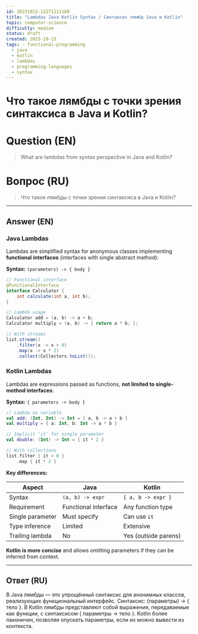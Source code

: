 ```yaml
---
id: 20251012-12271111160
title: "Lambdas Java Kotlin Syntax / Синтаксис лямбд Java и Kotlin"
topic: computer-science
difficulty: medium
status: draft
created: 2025-10-15
tags: - functional-programming
  - java
  - kotlin
  - lambdas
  - programming-languages
  - syntax
---
```

# Что такое лямбды с точки зрения синтаксиса в Java и Kotlin?

# Question (EN)
> What are lambdas from syntax perspective in Java and Kotlin?

# Вопрос (RU)
> Что такое лямбды с точки зрения синтаксиса в Java и Kotlin?

---

## Answer (EN)

### Java Lambdas

Lambdas are simplified syntax for anonymous classes implementing **functional interfaces** (interfaces with single abstract method):

**Syntax:** `(parameters) -> { body }`

```java
// Functional interface
@FunctionalInterface
interface Calculator {
    int calculate(int a, int b);
}

// Lambda usage
Calculator add = (a, b) -> a + b;
Calculator multiply = (a, b) -> { return a * b; };

// With streams
list.stream()
    .filter(x -> x > 0)
    .map(x -> x * 2)
    .collect(Collectors.toList());
```

### Kotlin Lambdas

Lambdas are expressions passed as functions, **not limited to single-method interfaces**:

**Syntax:** `{ parameters -> body }`

```kotlin
// Lambda as variable
val add: (Int, Int) -> Int = { a, b -> a + b }
val multiply = { a: Int, b: Int -> a * b }

// Implicit 'it' for single parameter
val double: (Int) -> Int = { it * 2 }

// With collections
list.filter { it > 0 }
    .map { it * 2 }
```

**Key differences:**

| Aspect | Java | Kotlin |
|--------|------|--------|
| Syntax | `(a, b) -> expr` | `{ a, b -> expr }` |
| Requirement | Functional interface | Any function type |
| Single parameter | Must specify | Can use `it` |
| Type inference | Limited | Extensive |
| Trailing lambda | No | Yes (outside parens) |

**Kotlin is more concise** and allows omitting parameters if they can be inferred from context.

---

## Ответ (RU)

В Java лямбды — это упрощённый синтаксис для анонимных классов, реализующих функциональный интерфейс. Синтаксис: (параметры) -> { тело }. В Kotlin лямбды представляют собой выражения, передаваемые как функции, с синтаксисом { параметры -> тело }. Kotlin более лаконичен, позволяя опускать параметры, если их можно вывести из контекста.

